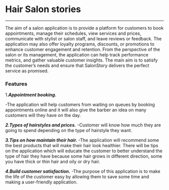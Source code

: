 # Hair Salon stories
---

The aim of a salon application is to provide a platform for customers to book appointments, manage their schedules, view services and prices, communicate with stylist or salon staff, and leave reviews or feedback. The application may also offer loyalty programs, discounts, or promotions to enhance customer engagement and retention. From the perspective of the salon or its management, the application can help track performance metrics, and gather valuable customer insights.
The main aim is to satisfy the customer’s needs and ensure that SalonStory delivers the perfect service as promised.

### Features
1.***Appointment booking.***


-The application will help customers from waiting on queues by booking appointments online and it will also give the barber an idea on many customers will they have on the day.

***2.Types of hairstyles and prices.***
-Customer will know how much they are going to spend depending on the type of hairstyle they want.

***3.Tips on how maintain their hair.***
-The application will recommend some the best products that will make their hair look healthier. There will be tips on the application which will educate the customer to better understand the type of hair they have because some hair grows in different direction, some you have thick or thin hair and oily or dry hair.

***4.Build customer satisfaction.***
-The purpose of this application is to make the life of the customer easy by allowing them to save some time and making a user-friendly application. 
